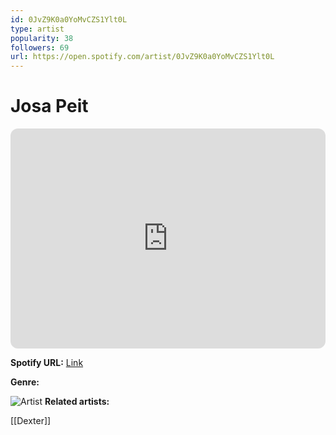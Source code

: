 ```yaml
---
id: 0JvZ9K0a0YoMvCZS1Ylt0L
type: artist
popularity: 38
followers: 69
url: https://open.spotify.com/artist/0JvZ9K0a0YoMvCZS1Ylt0L
---
```

# Josa Peit

<iframe style="border-radius:12px" src="https://open.spotify.com/embed/artist/0JvZ9K0a0YoMvCZS1Ylt0L" width="100%" height="352" frameBorder="0" allowfullscreen="" allow="autoplay; clipboard-write; encrypted-media; fullscreen; picture-in-picture" loading="lazy"></iframe>

**Spotify URL:** [Link](https://open.spotify.com/artist/0JvZ9K0a0YoMvCZS1Ylt0L)

**Genre:** 

![Artist]()
**Related artists:**

[[Dexter]]
